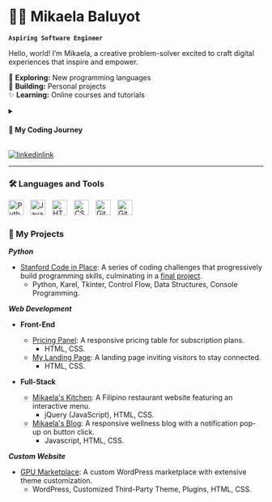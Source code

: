 # 👩‍💻 Mikaela Baluyot

**`Aspiring Software Engineer`**

Hello, world! I’m Mikaela, a creative problem-solver excited to craft digital experiences that inspire and empower.

🌱 **Exploring:** New programming languages<br>
🎨 **Building:** Personal projects<br>
✨ **Learning:** Online courses and tutorials

<details>
 <summary><h4>🚀 My Coding Journey</h4></summary>
   I unknowingly dabbled in coding while customizing my MySpace page way back when. Later in life, I discovered my passion through Stanford's Code in Place. Now, I’m focused on building dynamic full-stack applications and constantly learning new skills. Join me on my journey in tech!
</details>


 <p align="left">
      <a href="https://www.linkedin.com/in/mikaelabaluyot/">
         <img alt="linkedinlink" title="Let's Connect!" src="https://img.shields.io/badge/LinkedIn-0077B5?style=for-the-badge&logo=linkedin&logoColor=white"/></a> 
     
---

### 🛠️ Languages and Tools

<img align="left" alt="Python" width="30px" style="padding-right:10px;" src="https://cdn.jsdelivr.net/gh/devicons/devicon/icons/python/python-plain.svg" />
<img align="left" alt="JavaScript" width="30px" style="padding-right:10px;" src="https://cdn.jsdelivr.net/gh/devicons/devicon/icons/javascript/javascript-plain.svg" />
<img align="left" alt="HTML" width="30px" style="padding-right:10px;" src="https://cdn.jsdelivr.net/gh/devicons/devicon/icons/html5/html5-plain.svg" />
<img align="left" alt="CSS" width="30px" style="padding-right:10px;" src="https://cdn.jsdelivr.net/gh/devicons/devicon/icons/css3/css3-plain.svg" />
<img align="left" alt="GitHub" width="30px" style="padding-right:10px;" src="https://cdn.jsdelivr.net/gh/devicons/devicon/icons/github/github-original.svg" />
<img align="left" alt="Git" width="30px" style="padding-right:10px;" src="https://cdn.jsdelivr.net/gh/devicons/devicon/icons/git/git-original.svg" />
<br />

#

### 🌟 My Projects

***Python***

- [Stanford Code in Place](https://github.com/mikaebal/stanford/blob/main/README.md): A series of coding challenges that progressively build programming skills, culminating in a [final project](https://github.com/mikaebal/stanford/tree/main/Week7-Final-Project).
    - Python, Karel, Tkinter, Control Flow, Data Structures, Console Programming.
 
***Web Development***

  - **Front-End**
    - [Pricing Panel](https://github.com/mikaebal/price-table-project): A responsive pricing table for subscription plans.
       - HTML, CSS.
    - [My Landing Page](https://dash.generalassemb.ly/mikaebal/build-your-own-personal-website): A landing page inviting visitors to stay connected.
       - HTML, CSS.
   
  - **Full-Stack**
    - [Mikaela's Kitchen](https://dash.generalassemb.ly/mikaebal/build-your-own-business-website): A Filipino restaurant website featuring an interactive menu.
       - jQuery (JavaScript), HTML, CSS.
    - [Mikaela's Blog](https://dash.generalassemb.ly/mikaebal/build-your-own-blog-theme): A responsive wellness blog with a notification pop-up on button click.
       - Javascript, HTML, CSS.


     
***Custom Website***

  - [GPU Marketplace](https://github.com/mikaebal/gpu-marketplace): A custom WordPress marketplace with extensive theme customization.
    - WordPress, Customized Third-Party Theme, Plugins, HTML, CSS.

<br />
